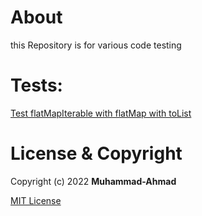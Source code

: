 # About
this Repository is for various code testing


# Tests:
[Test flatMapIterable with flatMap with toList](docs/Test-flatMapIterable-flatMap-toList.md)

# License & Copyright
Copyright (c) 2022 **Muhammad-Ahmad**

 [MIT License](LICENSE)
